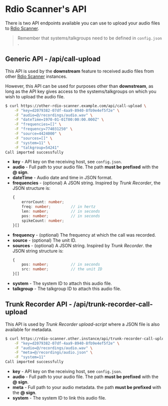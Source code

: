 # Rdio Scanner's API

There is two API endpoints available you can use to upload your audio files to [Rdio Scanner](https://github.com/chuot/rdio-scanner).

> Remember that systems/talkgroups need to be defined in `config.json` .

## Generic API - /api/call-upload

This API is used by the **downstream** feature to received audio files from other [Rdio Scanner](https://github.com/chuot/rdio-scanner) instances.

However, this API can be used for purposes other than **downstream**, as long as the API key gives access to the systems/talkgroups on which you wish to upload the audio file.

``` bash
$ curl https://other-rdio-scanner.example.com/api/call-upload \
    -F "key=d2079382-07df-4aa9-8940-8fb9e4ef5f2e" \
    -F "audio=@/recordings/audio.wav" \
    -F "dateTime=1970-01-01T00:00:00.000Z" \
    -F "frequencies=[]" \
    -F "frequency=774031250" \
    -F "source=4424000" \
    -F "sources=[]" \
    -F "system=11" \
    -F "talkgroup=54241"
Call imported successfully
```

- **key** - API key on the receiving host, see `config.json`.
- **audio** - Full path to your audio file. The path **must be prefixed** with the **@ sign**.
- **dateTime** - Audio date and time in JSON format.
- **frequencies** - (optional) A JSON string. Inspired by *Trunk Recorder*, the JSON structure is:
    ``` typescript
    {
        errorCount: number;
        freq: number;         // in hertz
        len: number;          // in seconds
        pos: number;          // in seconds
        spikeCount: number;
    }[]
    ```
- **frequency** - (optional) The frequency at which the call was recorded.
- **source** - (optional) The unit ID.
- **sources** - (optional) A JSON string. Inspired by *Trunk Recorder*. the JSON string structure is:
    ``` typescript
    {
        pos: number;          // in seconds
        src: number;          // the unit ID
    }[]
    ```
- **system** - The system ID to attach this audio file.
- **talkgroup** - The talkgroup ID to attach this audio file.

## Trunk Recorder API - /api/trunk-recorder-call-upload

This API is used by *Trunk Recorder upload-script* where a JSON file is also available for metadata.

``` bash
$ curl https://rdio-scanner.other.instance/api/trunk-recorder-call-upload \
    -F "key=d2079382-07df-4aa9-8940-8fb9e4ef5f2e" \
    -F "audio=@/recordings/audio.wav" \
    -F "meta=@/recordings/audio.json" \
    -F "system=11"
Call imported successfully
```

- **key** - API key on the receiving host, see `config.json`.
- **audio** - Full path to your audio file. The path **must be prefixed** with the **@ sign**.
- **meta** - Full path to your audio metadata. the path **must be prefixed** with the **@ sign**.
- **system** - The system ID to link this audio file.